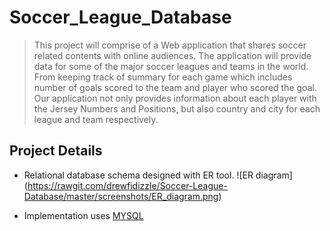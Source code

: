 # Soccer_League_Database
> This project will comprise of a Web application that shares soccer related contents with online audiences. The application will provide data for some of the major soccer leagues and teams in the world. From keeping track of summary for each game which includes number of goals scored to the team and player who scored the goal. Our application not only provides information about each player with the Jersey Numbers and Positions, but also country and city for each league and team respectively. 


## Project Details
* Relational database schema designed with ER tool. 
![ER diagram] (https://rawgit.com/drewfidizzle/Soccer-League-Database/master/screenshots/ER_diagram.png)

* Implementation uses [MYSQL](https://www.mysql.com/)

